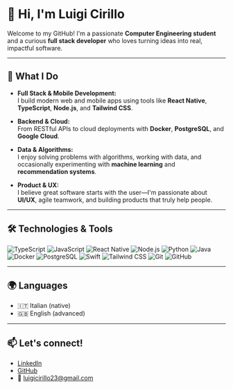 <!--
**GGCIRILLO/GGCIRILLO** is a ✨ _special_ ✨ repository because its `README.md` (this file) appears on your GitHub profile.

Here are some ideas to get you started:

- 🔭 I’m currently working on ...
- 🌱 I’m currently learning ...
- 👯 I’m looking to collaborate on ...
- 🤔 I’m looking for help with ...
- 💬 Ask me about ...
- 📫 How to reach me: ...
- 😄 Pronouns: ...
- ⚡ Fun fact: ...
-->

# 👋 Hi, I'm Luigi Cirillo

Welcome to my GitHub! I'm a passionate **Computer Engineering student** and a curious **full stack developer** who loves turning ideas into real, impactful software.

---

## 🚀 What I Do

- **Full Stack & Mobile Development:**  
  I build modern web and mobile apps using tools like **React Native**, **TypeScript**, **Node.js**, and **Tailwind CSS**.

- **Backend & Cloud:**  
  From RESTful APIs to cloud deployments with **Docker**, **PostgreSQL**, and **Google Cloud**.

- **Data & Algorithms:**  
  I enjoy solving problems with algorithms, working with data, and occasionally experimenting with **machine learning** and **recommendation systems**.

- **Product & UX:**  
  I believe great software starts with the user—I'm passionate about **UI/UX**, agile teamwork, and building products that truly help people.

---

## 🛠️ Technologies & Tools

![TypeScript](https://img.shields.io/badge/-TypeScript-3178c6?logo=typescript&logoColor=fff)
![JavaScript](https://img.shields.io/badge/-JavaScript-f7df1e?logo=javascript&logoColor=222)
![React Native](https://img.shields.io/badge/-React%20Native-61dafb?logo=react&logoColor=222)
![Node.js](https://img.shields.io/badge/-Node.js-43853d?logo=node-dot-js&logoColor=fff)
![Python](https://img.shields.io/badge/-Python-3670a0?logo=python&logoColor=fff)
![Java](https://img.shields.io/badge/-Java-007396?logo=java&logoColor=fff)
![Docker](https://img.shields.io/badge/-Docker-2496ed?logo=docker&logoColor=fff)
![PostgreSQL](https://img.shields.io/badge/-PostgreSQL-336791?logo=postgresql&logoColor=fff)
![Swift](https://img.shields.io/badge/-Swift-f05138?logo=swift&logoColor=fff)
![Tailwind CSS](https://img.shields.io/badge/-Tailwind%20CSS-06b6d4?logo=tailwind-css&logoColor=fff)
![Git](https://img.shields.io/badge/-Git-F05032?logo=git&logoColor=fff)
![GitHub](https://img.shields.io/badge/-GitHub-181717?logo=github&logoColor=fff)

---

## 🌍 Languages

- 🇮🇹 Italian (native)
- 🇬🇧 English (advanced)

---

## 📫 Let's connect!

- [LinkedIn](https://www.linkedin.com/in/luigicirillo23)
- [GitHub](https://github.com/GGCIRILLO)
- 📧 luigicirillo23@gmail.com
